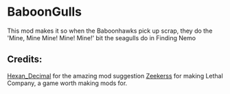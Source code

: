# BaboonGulls

This mod makes it so when the Baboonhawks pick up scrap, they do the 'Mine, Mine Mine! Mine! Mine!' bit the seagulls do in Finding Nemo

## Credits:
[Hexan_Decimal](https://www.twitter.com/Hexan_Decimal) for the amazing mod suggestion
[Zeekerss](https://www.twitter.com/ZeekerssRBLX) for making Lethal Company, a game worth making mods for.